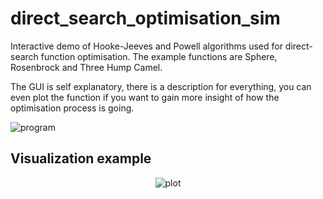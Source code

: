 # direct_search_optimisation_sim
Interactive demo of Hooke-Jeeves and Powell algorithms used for direct-search function optimisation. The example functions are Sphere, Rosenbrock and Three Hump Camel.

The GUI is self explanatory, there is a description for everything, you can even plot the function if you want to gain more insight of how the optimisation process is going.

![program](https://user-images.githubusercontent.com/57297965/102699468-47d12e80-4245-11eb-81a3-6b00ebc2f674.png)


## Visualization example

<div align="center">
  
  ![plot](https://user-images.githubusercontent.com/57297965/102699486-70592880-4245-11eb-8e4e-2b6cf427fe0e.png)
  
</div>
